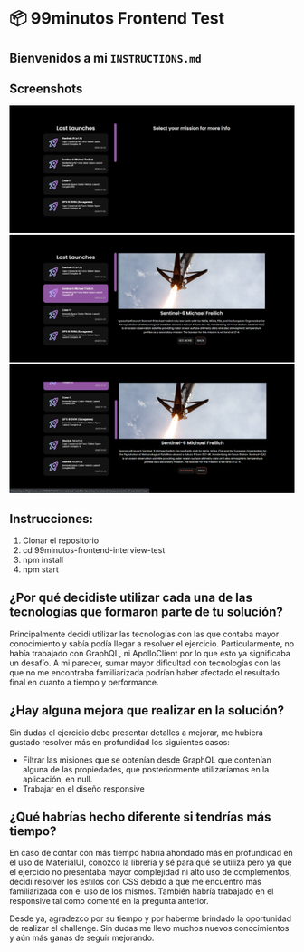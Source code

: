 
# 📦 99minutos Frontend Test

## Bienvenidos a mi ``INSTRUCTIONS.md``

## Screenshots
![Screenshot01](/src/Resources/screenshot01.JPG)
![Screenshot02](/src/Resources/screenshot02.JPG)
![Screenshot03](/src/Resources/screenshot03.jpg)

## Instrucciones:
1. Clonar el repositorio
2. cd 99minutos-frontend-interview-test
3. npm install
4. npm start

## ¿Por qué decidiste utilizar cada una de las tecnologías que formaron parte de tu solución?
Principalmente decidí utilizar las tecnologías con las que contaba mayor conocimiento y sabía podía llegar a resolver el ejercicio. Particularmente, no había trabajado con GraphQL, ni ApolloClient por lo que esto ya significaba un desafío. A mi parecer, sumar mayor dificultad con tecnologías con las que no me encontraba familiarizada podrían haber afectado el resultado final en cuanto a tiempo y performance.

## ¿Hay alguna mejora que realizar en la solución?
Sin dudas el ejercicio debe presentar detalles a mejorar, me hubiera gustado resolver más en profundidad los siguientes casos:
* Filtrar las misiones que se obtenían desde GraphQL que contenían alguna de las propiedades, que posteriormente utilizaríamos en la aplicación, en null. 
* Trabajar en el diseño responsive

## ¿Qué habrías hecho diferente si tendrías más tiempo?
En caso de contar con más tiempo habría ahondado más en profundidad en el uso de MaterialUI, conozco la librería y sé para qué se utiliza pero ya que el ejercicio no presentaba mayor complejidad ni alto uso de complementos, decidí resolver los estilos con CSS debido a que me encuentro más familiarizada con el uso de los mismos.
También habría trabajado en el responsive tal como comenté en la pregunta anterior.

Desde ya, agradezco por su tiempo y por haberme brindado la oportunidad de realizar el challenge. Sin dudas me llevo muchos nuevos conocimientos y aún más ganas de seguir mejorando.

